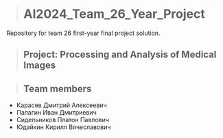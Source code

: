 ># AI2024_Team_26_Year_Project
Repository for team 26 first-year final project solution.

>## Project: Processing and Analysis of Medical Images


>## Team members
- Карасев Дмитрий Алексеевич
- Палагин Иван Дмитриевич
- Сидельников Платон Павлович
- Юдайкин Кирилл Вячеславович
